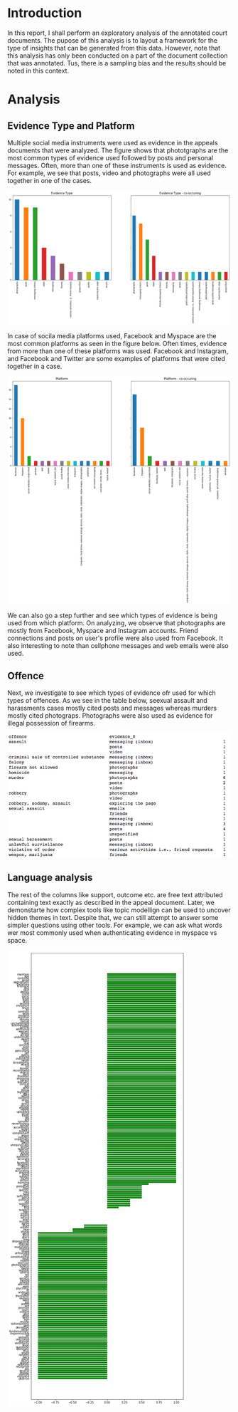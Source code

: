 # Introduction

In this report, I shall perform an exploratory analysis of the annotated court documents. The pupose of this analysis is to layout a framework for the type of insights that can be generated from this data. However, note that this analysis has only been conducted on a part of the document collection that was annotated. Tus, there is a sampling bias and the results should be noted in this context.

# Analysis
## Evidence Type and Platform 

Multiple social media instruments were used as evidence in the appeals documents that were analyzed. The figure shows that phototgraphs are the most common types of evidence used followed by posts and personal messages. Often, more than one of these instruments is used as evidence. For example, we see that posts, video and photographs were all used together in one of the cases.

![Figure1](/img/evidence_cnt.png)

In case of socila media platforms used, Facebook and Myspace are the most common platforms as seen in the figure below. Often times, evidence from more than one of these platforms was used. Facebook and Instagram, and Facebook and Twitter are some examples of platforms that were cited together in a case. 

![Figure2](/img/platform_cnt.png)

We can also go a step further and see which types of evidence is being used from which platform. On analyzing, we observe that photographs are mostly from Facebook, Myspace and Instagram accounts. Friend connections and posts on user's profile were also used from Facebook. It also interesting to note than cellphone messages and web emails were also used.  

## Offence

Next, we investigate to see which types of evidence ofr used for which types of offences. As we see in the table below, seexual assault and harassments cases mostly cited posts and messages whereas  murders mostly cited photograps. Photographs were also used as evidence for illegal possession of firearms. 

![Figure3](/img/offence_evidence.png)

## Language analysis

The rest of the columns like support, outcome etc. are free text attributed containing text exactly as described in the appeal document. Later, we demonstarte how complex tools like topic modellign can be used to uncover hidden themes in text. Despite that, we can still attempt to answer some simpler questions using other tools. For example, we can ask what words wer most commonly used when authenticating evidence in myspace vs space. 

![Figure4](/img/fbvmsps.png)


